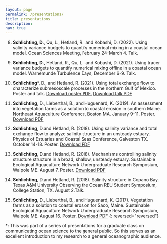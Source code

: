 ```yaml
---
layout: page
permalink: /presentations/
title: presentations
description:
nav: true
---
```

8. **Schlichting, D.**, Qu, L., Hetland, R., and Kobashi, D. (2022). Using salinity variance budgets to quantify numerical mixing in a coastal ocean model. Ocean Sciences Meeting, February 24-March 4. Talk.  

7. **Schlichting, D.**, Hetland, R., Qu, L., and Kobashi, D. (2021). Using tracer variance budgets to quantify numerical mixing offline in a coastal ocean model. Warnemunde Turbulence Days, December 6-9. Talk.

6. **Schlichting***, D., and Hetland, R. (2021). Using total exchange flow to characterize submesoscale processes in the northern Gulf of Mexico. Poster and talk. <a href='/_pages/603_poster.pdf' class='image fit'> Download poster PDF.</a> <a href='/_pages/603_talk.pdf' class='image fit'> Download talk PDF</a>

5. **Schlichting**, D., Lieberthal, B., and Huguenard, K. (2019). An assessment into vegetation farms as a solution to coastal erosion in southern Maine. Northeast Aquaculture Conference, Boston MA. January 9-11. Poster. <a href='/_pages/NACE.pdf' class='image fit'> Download PDF</a>

4. **Schlichting**, D.and Hetland, R. (2018). Using salinity variance and total exchange flow to analyze salinity structure in an unsteady estuary. Physics of Estuaries and Coastal Seas Conference, Galveston TX. October 14-18. Poster. <a href='/_pages/PECS_2018.pdf' class='image fit'> Download PDF</a>

3. **Schlichting**, D.and Hetland, R. (2018). Mechanisms controlling salinity structure structure in a broad, shallow, unsteady estuary. Sustainable Ecological Aquaculture Network Undergraduate Research Symposium, Walpole ME. August 7. Poster. <a href='/_pages/Seanet_REU.pdf' class='image fit'> Download PDF</a>

2. **Schlichting**, D.and Hetland, R. (2018). Salinity structure in Copano Bay. Texas A&M University Observing the Ocean REU Student Symposium, College Station, TX. August 2.Talk.

1. **Schlichting**, D., Lieberthal, B., and Huguenard, K. (2017). Vegetation farms as a solution to coastal erosion for Saco, Maine. Sustainable Ecological Aquaculture Network Undergraduate Research Symposium, Walpole ME. August 16. Poster. <a href='/_pages/SEANET_2017.pdf' class='image fit'> Download PDF</a>
{: reversed="reversed"}

*: This was part of a series of presentations for a graduate class on communicating ocean science to the general public. So this serves as an excellent introduction to my research to a general oceanographic audience.

